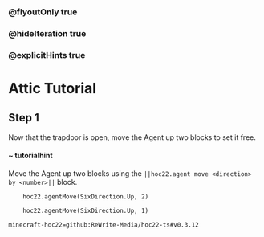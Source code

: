 ### @flyoutOnly true
### @hideIteration true
### @explicitHints true


# Attic Tutorial

## Step 1
Now that the trapdoor is open, move the Agent up two blocks to set it free.

#### ~ tutorialhint 
Move the Agent up two blocks using the ``||hoc22.agent move <direction> by <number>||`` block.



```ghost
    hoc22.agentMove(SixDirection.Up, 2)
```
```template
    hoc22.agentMove(SixDirection.Up, 1)     
```
```package
minecraft-hoc22=github:ReWrite-Media/hoc22-ts#v0.3.12
```